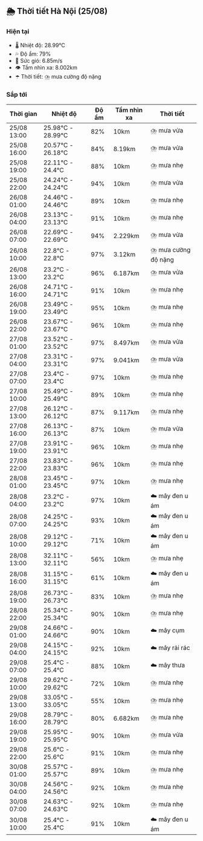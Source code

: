 ## 🌦️ Thời tiết Hà Nội (25/08)

### Hiện tại

- 🌡️ Nhiệt độ: 28.99℃
- 💦 Độ ẩm: 79%
- 💨 Sức gió: 6.85m/s
- 👁️ Tầm nhìn xa: 8.002km
- ☂️ Thời tiết: ⛈️ mưa cường độ nặng

### Sắp tới

| Thời gian | Nhiệt độ | Độ ẩm | Tầm nhìn xa | Thời tiết |
| --- | --- | --- | --- | --- |
| 25/08 13:00 | 25.98℃ - 28.99℃ | 82% | 10km | ⛈️ mưa vừa |
| 25/08 16:00 | 20.57℃ - 26.18℃ | 84% | 8.19km | ⛈️ mưa vừa |
| 25/08 19:00 | 22.11℃ - 24.4℃ | 88% | 10km | ⛈️ mưa nhẹ |
| 25/08 22:00 | 24.24℃ - 24.24℃ | 94% | 10km | ⛈️ mưa vừa |
| 26/08 01:00 | 24.46℃ - 24.46℃ | 89% | 10km | ⛈️ mưa nhẹ |
| 26/08 04:00 | 23.13℃ - 23.13℃ | 91% | 10km | ⛈️ mưa nhẹ |
| 26/08 07:00 | 22.69℃ - 22.69℃ | 94% | 2.229km | ⛈️ mưa vừa |
| 26/08 10:00 | 22.8℃ - 22.8℃ | 97% | 3.12km | ⛈️ mưa cường độ nặng |
| 26/08 13:00 | 23.2℃ - 23.2℃ | 96% | 6.187km | ⛈️ mưa vừa |
| 26/08 16:00 | 24.71℃ - 24.71℃ | 91% | 10km | ⛈️ mưa nhẹ |
| 26/08 19:00 | 23.49℃ - 23.49℃ | 95% | 10km | ⛈️ mưa nhẹ |
| 26/08 22:00 | 23.67℃ - 23.67℃ | 96% | 10km | ⛈️ mưa nhẹ |
| 27/08 01:00 | 23.52℃ - 23.52℃ | 97% | 8.497km | ⛈️ mưa vừa |
| 27/08 04:00 | 23.31℃ - 23.31℃ | 97% | 9.041km | ⛈️ mưa vừa |
| 27/08 07:00 | 23.4℃ - 23.4℃ | 97% | 10km | ⛈️ mưa nhẹ |
| 27/08 10:00 | 25.49℃ - 25.49℃ | 89% | 10km | ⛈️ mưa nhẹ |
| 27/08 13:00 | 26.12℃ - 26.12℃ | 87% | 9.117km | ⛈️ mưa nhẹ |
| 27/08 16:00 | 26.13℃ - 26.13℃ | 87% | 10km | ⛈️ mưa vừa |
| 27/08 19:00 | 23.91℃ - 23.91℃ | 96% | 10km | ⛈️ mưa nhẹ |
| 27/08 22:00 | 23.83℃ - 23.83℃ | 96% | 10km | ⛈️ mưa nhẹ |
| 28/08 01:00 | 23.45℃ - 23.45℃ | 97% | 10km | ⛈️ mưa nhẹ |
| 28/08 04:00 | 23.2℃ - 23.2℃ | 97% | 10km | ☁️ mây đen u ám |
| 28/08 07:00 | 24.25℃ - 24.25℃ | 93% | 10km | ☁️ mây đen u ám |
| 28/08 10:00 | 29.12℃ - 29.12℃ | 71% | 10km | ☁️ mây đen u ám |
| 28/08 13:00 | 32.11℃ - 32.11℃ | 56% | 10km | ⛈️ mưa nhẹ |
| 28/08 16:00 | 31.15℃ - 31.15℃ | 61% | 10km | ☁️ mây đen u ám |
| 28/08 19:00 | 26.73℃ - 26.73℃ | 83% | 10km | ⛈️ mưa nhẹ |
| 28/08 22:00 | 25.34℃ - 25.34℃ | 90% | 10km | ⛈️ mưa nhẹ |
| 29/08 01:00 | 24.66℃ - 24.66℃ | 90% | 10km | ☁️ mây cụm |
| 29/08 04:00 | 24.15℃ - 24.15℃ | 92% | 10km | ☁️ mây rải rác |
| 29/08 07:00 | 25.4℃ - 25.4℃ | 88% | 10km | ☁️ mây thưa |
| 29/08 10:00 | 29.62℃ - 29.62℃ | 72% | 10km | ⛈️ mưa nhẹ |
| 29/08 13:00 | 33.05℃ - 33.05℃ | 55% | 10km | ⛈️ mưa nhẹ |
| 29/08 16:00 | 28.79℃ - 28.79℃ | 80% | 6.682km | ⛈️ mưa nhẹ |
| 29/08 19:00 | 25.95℃ - 25.95℃ | 90% | 10km | ⛈️ mưa vừa |
| 29/08 22:00 | 25.6℃ - 25.6℃ | 91% | 10km | ⛈️ mưa nhẹ |
| 30/08 01:00 | 25.57℃ - 25.57℃ | 89% | 10km | ⛈️ mưa nhẹ |
| 30/08 04:00 | 24.56℃ - 24.56℃ | 92% | 10km | ⛈️ mưa nhẹ |
| 30/08 07:00 | 24.63℃ - 24.63℃ | 92% | 10km | ⛈️ mưa nhẹ |
| 30/08 10:00 | 25.4℃ - 25.4℃ | 91% | 10km | ☁️ mây đen u ám |
